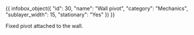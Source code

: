 {{ infobox_object({
	"id": 30,
	"name": "Wall pivot",
	"category": "Mechanics",
	"sublayer_width": 15,
	"stationary": "Yes"
}) }}

Fixed pivot attached to the wall.
